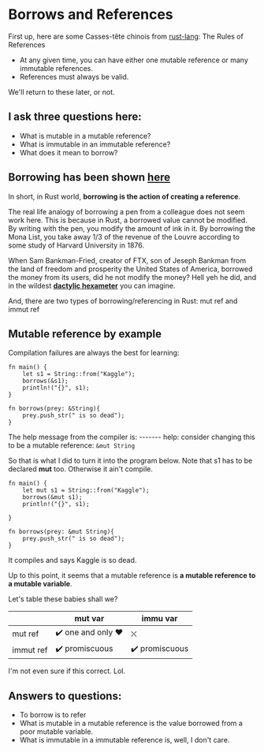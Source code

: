 # Borrows and References

First up, here are some Casses-tête chinois from [rust-lang](https://doc.rust-lang.org/book/ch04-02-references-and-borrowing.html):
The Rules of References

- At any given time, you can have either one mutable reference or many immutable references.
- References must always be valid.

We'll return to these later, or not.

## I ask three questions here:

- What is mutable in a mutable reference?
- What is immutable in an immutable reference?
- What does it mean to borrow?

## Borrowing has been shown [here](/blog/Rust_memory/Rust_owner/)

In short, in Rust world, **borrowing is the action of creating a reference**.

The real life analogy of borrowing a pen from a colleague does not seem work here. This is because in Rust, a borrowed value cannot be modified. By writing with the pen, you modify the amount of ink in it. By borrowing the Mona List, you take away 1/3 of the revenue of the Louvre according to some study of Harvard University in 1876.

When Sam Bankman-Fried, creator of FTX, son of Jeseph Bankman from the land of freedom and prosperity the United States of America, borrowed the money from its users, did he not modify the money? Hell yeh he did, and in the wildest **[dactylic hexameter](https://en.wikipedia.org/wiki/Dactylic_hexameter)** you can imagine.

And, there are two types of borrowing/referencing in Rust: mut ref and immut ref  

## Mutable reference by example

Compilation failures are always the best for learning:
```
fn main() {
    let s1 = String::from("Kaggle");
    borrows(&s1);
    println!("{}", s1);
}

fn borrows(prey: &String){
    prey.push_str(" is so dead");
}

```
The help message from the compiler is:
    ------- help: consider changing this to be a mutable reference: `&mut String`

So that is what I did to turn it into the program below. Note that s1 has to be declared **mut** too. Otherwise it ain't compile.

```
fn main() {
    let mut s1 = String::from("Kaggle");
    borrows(&mut s1);
    println!("{}", s1);

}

fn borrows(prey: &mut String){
    prey.push_str(" is so dead");
}
```

It compiles and says Kaggle is so dead.

Up to this point, it seems that a mutable reference is **a mutable reference to a mutable variable**. 

Let's table these babies shall we?

|           | mut var          | immu var      |
|-----------|------------------|---------------|
| mut ref   | ✔️ one and only ❤️ | ⛌             |
| immut ref | ✔️ promiscuous    | ✔️ promiscuous |

I'm not even sure if this correct. Lol.

## Answers to questions:
- To borrow is to refer
- What is mutable in a mutable reference is the value borrowed from a poor mutable variable.
- What is immutable in a immutable reference is, well, I don't care.